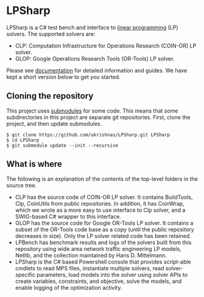 # LPSharp

LPSharp is a C# test bench and interface to [linear
programming](https://en.wikipedia.org/wiki/Linear_programming) (LP) solvers. The supported solvers
are:

- CLP: Computation Infrastructure for Operations Research (COIN-OR) LP solver.
- GLOP: Google Operations Research Tools (OR-Tools) LP solver.

Please see [documentation](docs/) for detailed information and guides. We have kept a short version
below to get you started. 

## Cloning the repository

This project uses [submodules](docs/Git-Submodule-cheatsheet.md) for some code. This means that some
subdirectories in this project are separate git repositories. First, clone the project, and then
update submodules.

```
$ git clone https://github.com/ukrishnas/LPSharp.git LPSharp
$ cd LPSharp
$ git submodule update --init --recursive
```

## What is where

The following is an explanation of the contents of the top-level folders in the
source tree.

- CLP has the source code of COIN-OR LP solver. It contains BuildTools, Clp,
  CoinUtils from public repositories. In addition, it has CoinWrap, which we
  wrote as a more easy to use interface to Clp solver, and a SWIG-based C#
  wrapper to this interface.
- GLOP has the source code for Google OR-Tools LP solver. It contains a subset
  of the OR-Tools code base as a copy (until the public repository decreases in
  size). Only the LP solver related code has been retained.
- LPBench has benchmark results and logs of the solvers built from this
  repository using wide area network traffic engineering LP models, Netlib, and
  the collection maintained by Hans D. Mittelmann.
- LPSharp is the C# based Powershell console that provides script-able cmdlets
  to read MPS files, instantiate multiple solvers, read solver-specific
  parameters, load models into the solver using solver APIs to create variables,
  constraints, and objective, solve the models, and enable logging of the
  optimization activity.

